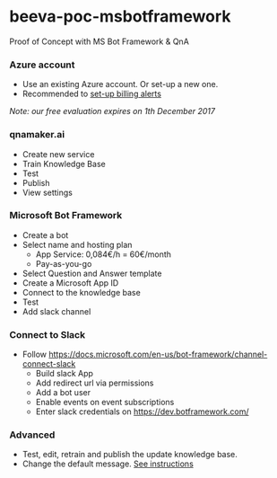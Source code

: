 # beeva-poc-msbotframework
Proof of Concept with MS Bot Framework &amp; QnA

### Azure account

- Use an existing Azure account. Or set-up a new one.
- Recommended to [set-up billing alerts](https://docs.microsoft.com/en-us/azure/billing/billing-set-up-alerts)

*Note: our free evaluation expires on 1th December 2017*

### qnamaker.ai
- Create new service
- Train Knowledge Base
- Test
- Publish
- View settings

### Microsoft Bot Framework
- Create a bot
- Select name and hosting plan
  - App Service: 0,084€/h = 60€/month
  - Pay-as-you-go
- Select Question and Answer template
- Create a Microsoft App ID
- Connect to the knowledge base
- Test
- Add slack channel

### Connect to Slack
- Follow https://docs.microsoft.com/en-us/bot-framework/channel-connect-slack
  - Build slack App
  - Add redirect url via permissions
  - Add a bot user
  - Enable events on event subscriptions
  - Enter slack credentials on https://dev.botframework.com/

### Advanced
- Test, edit, retrain and publish the update knowledge base.
- Change the default message. [See instructions](https://docs.microsoft.com/es-es/bot-framework/azure-bot-service-template-question-answer)
